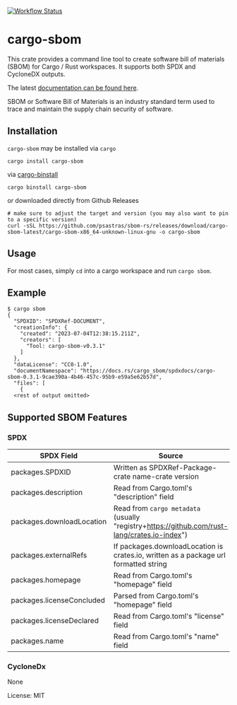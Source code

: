 [![Workflow Status](https://github.com/psastras/sbom-rs/workflows/main/badge.svg)](https://github.com/psastras/sbom-rs/actions?query=workflow%3A%22main%22)

# cargo-sbom

This crate provides a command line tool to create software bill of materials (SBOM) for Cargo / Rust workspaces. It supports both SPDX and CycloneDX outputs.

The latest [documentation can be found here](https://docs.rs/cargo_sbom).

SBOM or Software Bill of Materials is an industry standard term used to trace and maintain the supply chain security of software.

## Installation

`cargo-sbom` may be installed via `cargo`

```shell
cargo install cargo-sbom
```

via [cargo-binstall](https://github.com/cargo-bins/cargo-binstall)

```shell
cargo binstall cargo-sbom
```

or downloaded directly from Github Releases

```shell
# make sure to adjust the target and version (you may also want to pin to a specific version)
curl -sSL https://github.com/psastras/sbom-rs/releases/download/cargo-sbom-latest/cargo-sbom-x86_64-unknown-linux-gnu -o cargo-sbom
```

## Usage

For most cases, simply `cd` into a cargo workspace and run `cargo sbom`.

## Example

```shell
$ cargo sbom
{
  "SPDXID": "SPDXRef-DOCUMENT",
  "creationInfo": {
    "created": "2023-07-04T12:38:15.211Z",
    "creators": [
      "Tool: cargo-sbom-v0.3.1"
    ]
  },
  "dataLicense": "CC0-1.0",
  "documentNamespace": "https://docs.rs/cargo_sbom/spdxdocs/cargo-sbom-0.3.1-9cae390a-4b46-457c-95b9-e59a5e62b57d",
  "files": [
    {
  <rest of output omitted>
```

## Supported SBOM Features

### SPDX

| SPDX Field                | Source                                                                                             |
|---------------------------|----------------------------------------------------------------------------------------------------|
| packages.SPDXID           |                                            Written as SPDXRef-Package-crate name-crate version     |
| packages.description      |                                                         Read from Cargo.toml's "description" field |
| packages.downloadLocation | Read from `cargo metadata` (usually "registry+https://github.com/rust-lang/crates.io-index")       |
| packages.externalRefs     | If packages.downloadLocation is crates.io, written as a package url formatted string               |
| packages.homepage         |                                                            Read from Cargo.toml's "homepage" field |
| packages.licenseConcluded |                                                          Parsed from Cargo.toml's "homepage" field |
| packages.licenseDeclared  |                                                             Read from Cargo.toml's "license" field |
| packages.name             |                                                                Read from Cargo.toml's "name" field |

### CycloneDx

None

License: MIT
